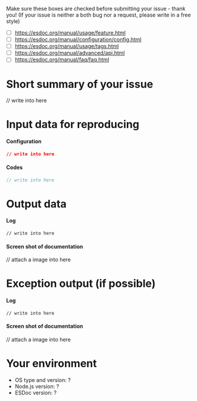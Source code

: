 Make sure these boxes are checked before submitting your issue - thank you!
(If your issue is neither a both bug nor a request, please write in a free style)
- [ ] https://esdoc.org/manual/usage/feature.html
- [ ] https://esdoc.org/manual/configuration/config.html
- [ ] https://esdoc.org/manual/usage/tags.html
- [ ] https://esdoc.org/manual/advanced/api.html
- [ ] https://esdoc.org/manual/faq/faq.html

# Short summary of your issue
// write into here

# Input data for reproducing
#### Configuration
```json
// write into here
```

#### Codes
```js
// write into here
```

# Output data
#### Log
```
// write into here
```

#### Screen shot of documentation
// attach a image into here

# Exception output (if possible)
#### Log
```
// write into here
```

#### Screen shot of documentation
// attach a image into here

# Your environment
- OS type and version: ?
- Node.js version: ?
- ESDoc version: ?
